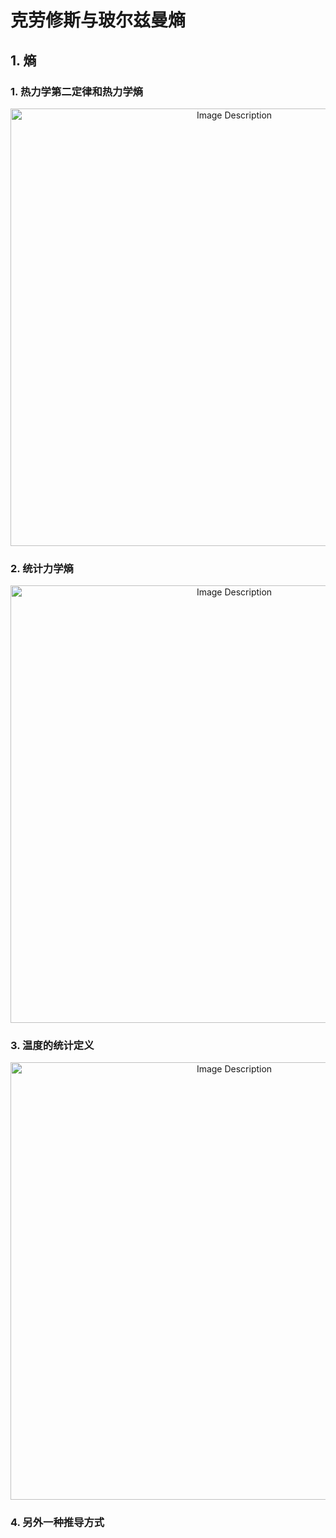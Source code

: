 # 克劳修斯与玻尔兹曼熵

## 1. 熵

### 1. 热力学第二定律和热力学熵

<p align="center">
<img src="https://19640810.xyz/05_image/01_imageHost/20240419-151626.png" alt="Image Description" width="700">
</p>

### 2. 统计力学熵

<p align="center">
<img src="https://19640810.xyz/05_image/01_imageHost/20240419-152017.png" alt="Image Description" width="700">
</p>


### 3. 温度的统计定义

<p align="center">
<img src="https://19640810.xyz/05_image/01_imageHost/20240419-152302.png" alt="Image Description" width="700">
</p>


### 4. 另外一种推导方式


